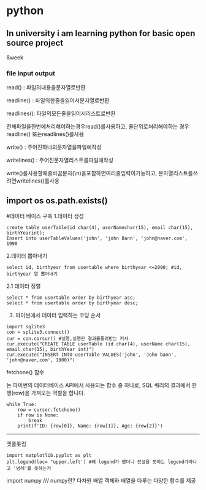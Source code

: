 # python

## In university i am learning python for basic open source project 
8week
### file input output

read() : 파일의내용을문자열로반환

readline() : 파일의한줄을읽어서문자열로반환

readlines(): 파일의모든줄을읽어서리스트로반환

전체파일을한번에처리해야하는경우read()를사용하고, 줄단위로처리해야하는
경우readline() 또는readlines()를사용

write() : 주어진하나의문자열을파일에작성

writelines() : 주어진문자열리스트를파일에작성

write()를사용할때줄바꿈문자(\n)을포함하면여러줄입력이가능하고,
문자열리스트를쓰려면writelines()를사용

import os 
os.path.exists()
---
#데이터 베이스 구축
1.데이터 생성
```
create table userTable(id char(4), userNamechar(15), email char(15), birthYearint);
Insert into userTableValues('john', 'john Bann', 'john@naver.com', 1990
```
2.데이터 뽑아내기
```
select id, birthyear from usertable where birthyear <=2000; #id, birthyear 열 뽑아내기
```
2.1 데이터 정렬
```
select * from usertable order by birthyear asc;
select * from usertable order by birthyear desc;
```

3. 파이썬에서 데이터 입력하는 코딩 순서
```
import sqlite3
con = splite3.connect()
cur = con.corsur() #실행,실행된 결과를돌려받는 커서
cur.execute("CREATE TABLE userTable (id char(4), userName char(15), email char(15), birthYear int)")
cur.execute("INSERT INTO userTable VALUES('john', 'John bann', 'john@naver,com', 1900)")
``` 

fetchone() 함수

는 파이썬의 데이터베이스 API에서 사용되는 함수 중 하나로, SQL 쿼리의 결과에서 한 행(row)을 가져오는 역할을 합니다.
```
while True:
    row = cursor.fetchone()
    if row is None:
        break
    print(f'ID: {row[0]}, Name: {row[1]}, Age: {row[2]}')
```
---
맷플롯립

```
import matplotlib.pyplot as plt
plt.legend(loc= "upper.left') #왜 legend가 했더니 전설을 뜻하는 legend가아니고 '범례'를 뜻하는거
```
import numpy /// numpy란? 다차원 배열 객체와 배열을 다루는 다양한 함수를 제공

